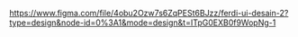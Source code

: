 https://www.figma.com/file/4obu2Ozw7s6ZqPESt6BJzz/ferdi-ui-desain-2?type=design&node-id=0%3A1&mode=design&t=ITpG0EXB0f9WopNg-1
